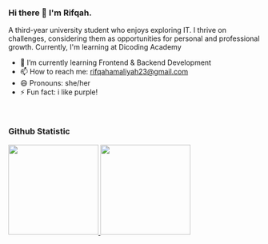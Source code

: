 ### Hi there 👋 I'm Rifqah.
A third-year university student who enjoys exploring IT. I thrive on challenges, considering them as opportunities for personal and professional growth. Currently, I'm learning at Dicoding Academy

- 🌱 I’m currently learning Frontend & Backend Development
- 📫 How to reach me: rifqahamaliyah23@gmail.com
- 😄 Pronouns: she/her
- ⚡ Fun fact: i like purple!

<br>
  
### Github Statistic
<p align="left">
<a href="https://github.com/dimasmds">
  <img height="180em" src="https://github-readme-stats-eight-theta.vercel.app/api?username=dimasmds&show_icons=true&theme=algolia&include_all_commits=true&count_private=true"/>
  <img height="180em" src="https://github-readme-stats-eight-theta.vercel.app/api/top-langs/?username=dimasmds&layout=compact&langs_count=8&theme=algolia"/>
</a>
</p>
